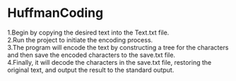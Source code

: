 # HuffmanCoding
1.Begin by copying the desired text into the Text.txt file.<br />
2.Run the project to initiate the encoding process.<br />
3.The program will encode the text by constructing a tree for the characters and then save the encoded characters to the save.txt file.<br />
4.Finally, it will decode the characters in the save.txt file, restoring the original text, and output the result to the standard output.<br />
